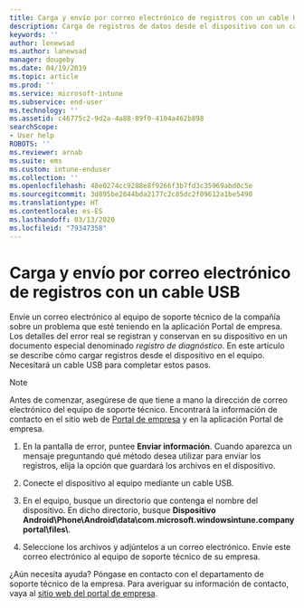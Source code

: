 ```yaml
---
title: Carga y envío por correo electrónico de registros con un cable USB | Microsoft Docs
description: Carga de registros de datos desde el dispositivo con un cable USB
keywords: ''
author: lenewsad
ms.author: lanewsad
manager: dougeby
ms.date: 04/19/2019
ms.topic: article
ms.prod: ''
ms.service: microsoft-intune
ms.subservice: end-user
ms.technology: ''
ms.assetid: c46775c2-9d2a-4a88-89f0-4104a462b898
searchScope:
- User help
ROBOTS: ''
ms.reviewer: arnab
ms.suite: ems
ms.custom: intune-enduser
ms.collection: ''
ms.openlocfilehash: 48e0274cc9288e8f9266f3b7fd3c35969abd0c5e
ms.sourcegitcommit: 3d895be2844bda2177c2c85dc2f09612a1be5490
ms.translationtype: HT
ms.contentlocale: es-ES
ms.lasthandoff: 03/13/2020
ms.locfileid: "79347358"
---
```

# <a name="upload-and-email-logs-using-a-usb-cable"></a>Carga y envío por correo electrónico de registros con un cable USB

Envíe un correo electrónico al equipo de soporte técnico de la compañía sobre un problema que esté teniendo en la aplicación Portal de empresa. Los detalles del error real se registran y conservan en su dispositivo en un documento especial denominado _registro de diagnóstico_. En este artículo se describe cómo cargar registros desde el dispositivo en el equipo. Necesitará un cable USB para completar estos pasos.   

> [!Note]
> Antes de comenzar, asegúrese de que tiene a mano la dirección de correo electrónico del equipo de soporte técnico. Encontrará la información de contacto en el sitio web de [Portal de empresa](https://go.microsoft.com/fwlink/?linkid=2010980) y en la aplicación Portal de empresa. 

1. En la pantalla de error, puntee **Enviar información**. Cuando aparezca un mensaje preguntando qué método desea utilizar para enviar los registros, elija la opción que guardará los archivos en el dispositivo.  

2. Conecte el dispositivo al equipo mediante un cable USB. 

3. En el equipo, busque un directorio que contenga el nombre del dispositivo. En dicho directorio, busque <strong>Dispositivo Android\Phone\Android\data\com.microsoft.windowsintune.companyportal\files\\</strong>.

4. Seleccione los archivos y adjúntelos a un correo electrónico. Envíe este correo electrónico al equipo de soporte técnico de su empresa.

¿Aún necesita ayuda? Póngase en contacto con el departamento de soporte técnico de la empresa. Para averiguar su información de contacto, vaya al [sitio web del portal de empresa](https://go.microsoft.com/fwlink/?linkid=2010980).
